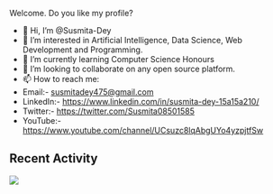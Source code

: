 Welcome.
Do you like my profile?

- 👋 Hi, I’m @Susmita-Dey
- 👀 I’m interested in Artificial Intelligence, Data Science, Web Development and Programming.
- 🌱 I’m currently learning Computer Science Honours
- 💞️ I’m looking to collaborate on any open source platform.
- 📫 How to reach me:
- Email:- susmitadey475@gmail.com
- LinkedIn:- https://www.linkedin.com/in/susmita-dey-15a15a210/
- Twitter:- https://twitter.com/Susmita08501585
- YouTube:- https://www.youtube.com/channel/UCsuzc8lqAbgUYo4yzpjtfSw

<!---
Susmita-Dey/Susmita-Dey is a ✨ special ✨ repository because its `README.md` (this file) appears on your GitHub profile.
You can click the Preview link to take a look at your changes.
--->

## Recent Activity
<!--START_SECTION:activity-->

<img 
   src="https://github-readme-stats.vercel.app/api?username=Susmita-Dey&show_icons=true&theme=tokyonight" 
/>
